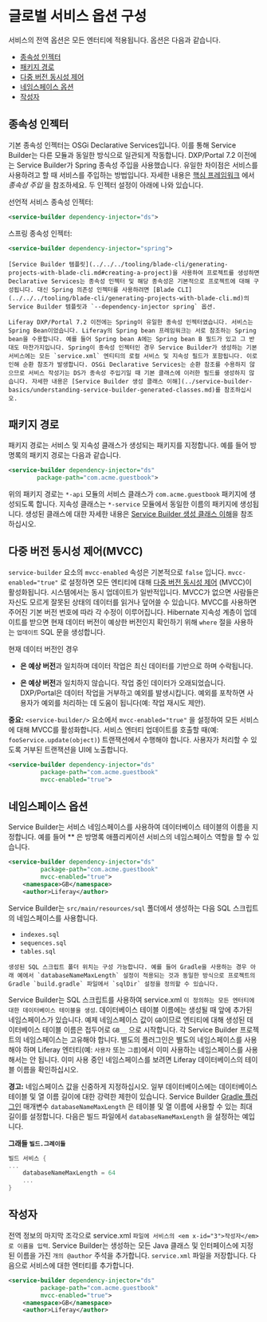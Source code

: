 # 글로벌 서비스 옵션 구성

서비스의 전역 옵션은 모든 엔터티에 적용됩니다. 옵션은 다음과 같습니다.

* [종속성 인젝터](#dependency-injector)
* [패키지 경로](#package-path)
* [다중 버전 동시성 제어](#multiversion-concurrency-control-mvcc)
* [네임스페이스 옵션](#namespace-options)
* [작성자](#author)

## 종속성 인젝터

기본 종속성 인젝터는 OSGi Declarative Services입니다. 이를 통해 Service Builder는 다른 모듈과 동일한 방식으로 일관되게 작동합니다. DXP/Portal 7.2 이전에는 Service Builder가 Spring 종속성 주입을 사용했습니다. 유일한 차이점은 서비스를 사용하려고 할 때 서비스를 주입하는 방법입니다. 자세한 내용은 [핵심 프레임워크](../../../core-frameworks.md) 에서 *종속성 주입* 을 참조하세요. 두 인젝터 설정이 아래에 나와 있습니다.

선언적 서비스 종속성 인젝터:

```xml
<service-builder dependency-injector="ds">
```

스프링 종속성 인젝터:

```xml
<service-builder dependency-injector="spring">
```

```{important}
[Service Builder 템플릿](../../../tooling/blade-cli/generating-projects-with-blade-cli.md#creating-a-project)을 사용하여 프로젝트를 생성하면 Declarative Services는 종속성 인젝터 및 해당 종속성은 기본적으로 프로젝트에 대해 구성됩니다. 대신 Spring 의존성 인젝터를 사용하려면 [Blade CLI](../../../tooling/blade-cli/generating-projects-with-blade-cli.md)의 Service Builder 템플릿과 `--dependency-injector spring` 옵션. 
```

```{note}
Liferay DXP/Portal 7.2 이전에는 Spring이 유일한 종속성 인젝터였습니다. 서비스는 Spring Bean이었습니다. Liferay의 Spring bean 프레임워크는 서로 참조하는 Spring bean을 수용합니다. 예를 들어 Spring bean A에는 Spring bean B 필드가 있고 그 반대도 마찬가지입니다. Spring이 종속성 인젝터인 경우 Service Builder가 생성하는 기본 서비스에는 모든 `service.xml` 엔티티의 로컬 서비스 및 지속성 필드가 포함됩니다. 이로 인해 순환 참조가 발생합니다. OSGi Declarative Services는 순환 참조를 수용하지 않으므로 서비스 작성기는 DS가 종속성 주입기일 때 기본 클래스에 이러한 필드를 생성하지 않습니다. 자세한 내용은 [Service Builder 생성 클래스 이해](../service-builder-basics/understanding-service-builder-generated-classes.md)를 참조하십시오.
```

## 패키지 경로

패키지 경로는 서비스 및 지속성 클래스가 생성되는 패키지를 지정합니다. 예를 들어 방명록의 패키지 경로는 다음과 같습니다.

```xml
<service-builder dependency-injector="ds"
        package-path="com.acme.guestbook">
```

위의 패키지 경로는 `*-api` 모듈의 서비스 클래스가 `com.acme.guestbook` 패키지에 생성되도록 합니다. 지속성 클래스는 `*-service` 모듈에서 동일한 이름의 패키지에 생성됩니다. 생성된 클래스에 대한 자세한 내용은 [Service Builder 생성 클래스 이해](../service-builder-basics/understanding-service-builder-generated-classes.md)을 참조하십시오.

## 다중 버전 동시성 제어(MVCC)

`service-builder` 요소의 `mvcc-enabled` 속성은 기본적으로 `false` 입니다. `mvcc-enabled="true"` 로 설정하면 모든 엔티티에 대해 [다중 버전 동시성 제어](https://en.wikipedia.org/wiki/Multiversion_concurrency_control) (MVCC)이 활성화됩니다. 시스템에서는 동시 업데이트가 일반적입니다. MVCC가 없으면 사람들은 자신도 모르게 잘못된 상태의 데이터를 읽거나 덮어쓸 수 있습니다. MVCC를 사용하면 주어진 기본 버전 번호에 따라 각 수정이 이루어집니다. Hibernate 지속성 계층이 업데이트를 받으면 현재 데이터 버전이 예상한 버전인지 확인하기 위해 `where` 절을 사용하는 `업데이트` SQL 문을 생성합니다.

현재 데이터 버전인 경우

* **은 예상 버전**과 일치하며 데이터 작업은 최신 데이터를 기반으로 하며 수락됩니다.

* **은 예상 버전**과 일치하지 않습니다. 작업 중인 데이터가 오래되었습니다. DXP/Portal은 데이터 작업을 거부하고 예외를 발생시킵니다. 예외를 포착하면 사용자가 예외를 처리하는 데 도움이 됩니다(예: 작업 재시도 제안).

**중요:** `<service-builder/>` 요소에서  `mvcc-enabled="true"` 을 설정하여 모든 서비스에 대해 MVCC를 활성화합니다. 서비스 엔터티 업데이트를 호출할 때(예: `fooService.update(object)`) 트랜잭션에서 수행해야 합니다. 사용자가 처리할 수 있도록 거부된 트랜잭션을 UI에 노출합니다.

```xml
<service-builder dependency-injector="ds"
         package-path="com.acme.guestbook"
         mvcc-enabled="true">
```

## 네임스페이스 옵션

Service Builder는 서비스 네임스페이스를 사용하여 데이터베이스 테이블의 이름을 지정합니다. 예를 들어 ** 은 방명록 애플리케이션 서비스의 네임스페이스 역할을 할 수 있습니다.

```xml
<service-builder dependency-injector="ds"
         package-path="com.acme.guestbook"
         mvcc-enabled="true">
    <namespace>GB</namespace>
    <author>Liferay</author>
```

Service Builder는 `src/main/resources/sql` 폴더에서 생성하는 다음 SQL 스크립트의 네임스페이스를 사용합니다.

* `indexes.sql`
* `sequences.sql`
* `tables.sql`

```{note}
생성된 SQL 스크립트 폴더 위치는 구성 가능합니다. 예를 들어 Gradle을 사용하는 경우 아래 예에서 `databaseNameMaxLength` 설정이 적용되는 것과 동일한 방식으로 프로젝트의 Gradle `build.gradle` 파일에서 `sqlDir` 설정을 정의할 수 있습니다. 
```

Service Builder는 SQL 스크립트를 사용하여 service.xml `이 정의하는 모든 엔터티에 대한 데이터베이스 테이블을 생성`. 데이터베이스 테이블 이름에는 생성될 때 앞에 추가된 네임스페이스가 있습니다. 예제 네임스페이스 값이 `GB`이므로 엔티티에 대해 생성된 데이터베이스 테이블 이름은 접두어로 `GB__` 으로 시작합니다. 각 Service Builder 프로젝트의 네임스페이스는 고유해야 합니다. 별도의 플러그인은 별도의 네임스페이스를 사용해야 하며 Liferay 엔터티(예: `사용자` 또는 `그룹`)에서 이미 사용하는 네임스페이스를 사용해서는 안 됩니다. 이미 사용 중인 네임스페이스를 보려면 Liferay 데이터베이스의 테이블 이름을 확인하십시오.

**경고:** 네임스페이스 값을 신중하게 지정하십시오. 일부 데이터베이스에는 데이터베이스 테이블 및 열 이름 길이에 대한 강력한 제한이 있습니다. Service Builder [Gradle 플러그인](https://github.com/liferay/liferay-portal/tree/[$LIFERAY_LEARN_PORTAL_GIT_TAG$]/modules/sdk/gradle-plugins-service-builder) 매개변수 `databaseNameMaxLength` 은 테이블 및 열 이름에 사용할 수 있는 최대 길이를 설정합니다. 다음은 빌드 파일에서 `databaseNameMaxLength` 을 설정하는 예입니다.

**그래들 `빌드.그레이들`**

```groovy
빌드 서비스 {
...
    databaseNameMaxLength = 64
    ...
}
```

## 작성자

전역 정보의 마지막 조각으로 service.xml `파일에 서비스의 <em x-id="3">작성자</em> 로 이름을 입력`. Service Builder는 생성하는 모든 Java 클래스 및 인터페이스에 지정된 이름을 가진 `개의 @author` 주석을 추가합니다. `service.xml` 파일을 저장합니다. 다음으로 서비스에 대한 엔터티를 추가합니다.

```xml
<service-builder dependency-injector="ds"
         package-path="com.acme.guestbook"
         mvcc-enabled="true">
    <namespace>GB</namespace>
    <author>Liferay</author>
```